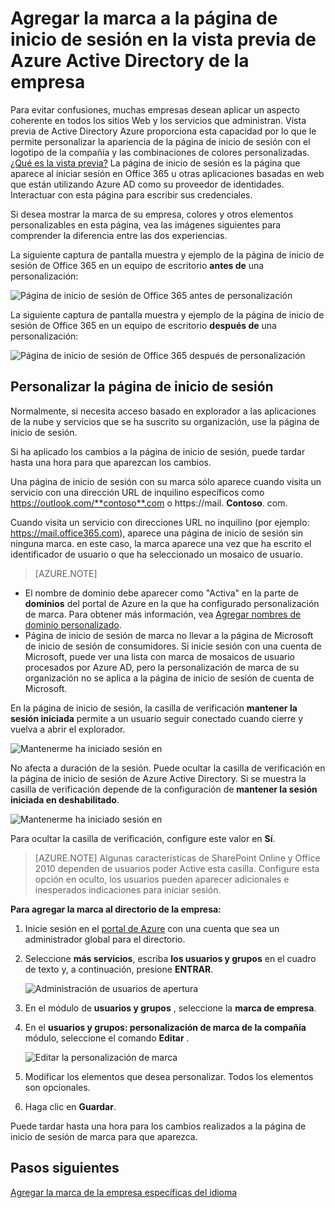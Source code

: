 <properties
pageTitle="Personalizar la página de inicio de sesión en la vista previa de Azure Active Directory | Microsoft Azure"
description="Obtenga información sobre cómo agregar una marca a la página de inicio de sesión de Azure de la empresa"
services="active-directory"
documentationCenter=""
authors="curtand"
manager="femila"
editor=""/>

<tags
ms.service="active-directory"
ms.workload="identity"
ms.tgt_pltfrm="na"
ms.devlang="na"
ms.topic="article"
ms.date="09/30/2016"
ms.author="curtand"/>

# <a name="add-company-branding-to-your-sign-in-page-in-the-azure-active-directory-preview"></a>Agregar la marca a la página de inicio de sesión en la vista previa de Azure Active Directory de la empresa

Para evitar confusiones, muchas empresas desean aplicar un aspecto coherente en todos los sitios Web y los servicios que administran. Vista previa de Active Directory Azure proporciona esta capacidad por lo que le permite personalizar la apariencia de la página de inicio de sesión con el logotipo de la compañía y las combinaciones de colores personalizadas. [¿Qué es la vista previa?](active-directory-preview-explainer.md) La página de inicio de sesión es la página que aparece al iniciar sesión en Office 365 u otras aplicaciones basadas en web que están utilizando Azure AD como su proveedor de identidades. Interactuar con esta página para escribir sus credenciales.

Si desea mostrar la marca de su empresa, colores y otros elementos personalizables en esta página, vea las imágenes siguientes para comprender la diferencia entre las dos experiencias.

La siguiente captura de pantalla muestra y ejemplo de la página de inicio de sesión de Office 365 en un equipo de escritorio **antes de** una personalización:

![Página de inicio de sesión de Office 365 antes de personalización](./media/active-directory-branding-custom-signon-azure-portal/sign-in-page-before-customization.png)

La siguiente captura de pantalla muestra y ejemplo de la página de inicio de sesión de Office 365 en un equipo de escritorio **después de** una personalización:

![Página de inicio de sesión de Office 365 después de personalización](./media/active-directory-branding-custom-signon-azure-portal/sign-in-page-after-customization.png)


## <a name="customizing-the-sign-in-page"></a>Personalizar la página de inicio de sesión

Normalmente, si necesita acceso basado en explorador a las aplicaciones de la nube y servicios que se ha suscrito su organización, use la página de inicio de sesión.

Si ha aplicado los cambios a la página de inicio de sesión, puede tardar hasta una hora para que aparezcan los cambios.

Una página de inicio de sesión con su marca sólo aparece cuando visita un servicio con una dirección URL de inquilino específicos como https://outlook.com/**contoso**.com o https://mail. **Contoso**. com.

Cuando visita un servicio con direcciones URL no inquilino (por ejemplo: https://mail.office365.com), aparece una página de inicio de sesión sin ninguna marca. en este caso, la marca aparece una vez que ha escrito el identificador de usuario o que ha seleccionado un mosaico de usuario.

> [AZURE.NOTE]
>
- El nombre de dominio debe aparecer como "Activa" en la parte de **dominios** del portal de Azure en la que ha configurado personalización de marca. Para obtener más información, vea [Agregar nombres de dominio personalizado](active-directory-domains-add-azure-portal.md).
- Página de inicio de sesión de marca no llevar a la página de Microsoft de inicio de sesión de consumidores. Si inicie sesión con una cuenta de Microsoft, puede ver una lista con marca de mosaicos de usuario procesados por Azure AD, pero la personalización de marca de su organización no se aplica a la página de inicio de sesión de cuenta de Microsoft.

En la página de inicio de sesión, la casilla de verificación **mantener la sesión iniciada** permite a un usuario seguir conectado cuando cierre y vuelva a abrir el explorador. 

   ![Mantenerme ha iniciado sesión en](./media/active-directory-branding-custom-signon-azure-portal/01.png)

No afecta a duración de la sesión. Puede ocultar la casilla de verificación en la página de inicio de sesión de Azure Active Directory.
Si se muestra la casilla de verificación depende de la configuración de **mantener la sesión iniciada en deshabilitado**.

   ![Mantenerme ha iniciado sesión en](./media/active-directory-branding-custom-signon-azure-portal/02.png)


Para ocultar la casilla de verificación, configure este valor en **Sí**. 

> [AZURE.NOTE] Algunas características de SharePoint Online y Office 2010 dependen de usuarios poder Active esta casilla. Configure esta opción en oculto, los usuarios pueden aparecer adicionales e inesperados indicaciones para iniciar sesión.




**Para agregar la marca al directorio de la empresa:**

1.  Inicie sesión en el [portal de Azure](https://portal.azure.com) con una cuenta que sea un administrador global para el directorio.

2.  Seleccione **más servicios**, escriba **los usuarios y grupos** en el cuadro de texto y, a continuación, presione **ENTRAR**.

    ![Administración de usuarios de apertura](./media/active-directory-branding-custom-signon-azure-portal/user-management.png)

3. En el módulo de **usuarios y grupos** , seleccione la **marca de empresa**.

4. En el **usuarios y grupos: personalización de marca de la compañía** módulo, seleccione el comando **Editar** .

    ![Editar la personalización de marca](./media/active-directory-branding-custom-signon-azure-portal/edit-branding.png)

5. Modificar los elementos que desea personalizar. Todos los elementos son opcionales.

6. Haga clic en **Guardar**.

Puede tardar hasta una hora para los cambios realizados a la página de inicio de sesión de marca para que aparezca.

## <a name="next-steps"></a>Pasos siguientes

[Agregar la marca de la empresa específicas del idioma](active-directory-branding-localize-azure-portal.md)
